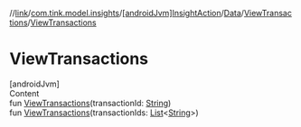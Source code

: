 //[link](../../../../index.md)/[com.tink.model.insights](../../../index.md)/[[androidJvm]InsightAction](../../index.md)/[Data](../index.md)/[ViewTransactions](index.md)/[ViewTransactions](-view-transactions.md)



# ViewTransactions  
[androidJvm]  
Content  
fun [ViewTransactions](-view-transactions.md)(transactionId: [String](https://kotlinlang.org/api/latest/jvm/stdlib/kotlin/-string/index.html))  
fun [ViewTransactions](-view-transactions.md)(transactionIds: [List](https://kotlinlang.org/api/latest/jvm/stdlib/kotlin.collections/-list/index.html)<[String](https://kotlinlang.org/api/latest/jvm/stdlib/kotlin/-string/index.html)>)  




